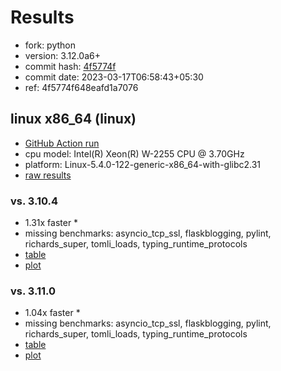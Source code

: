 # Results

- fork: python
- version: 3.12.0a6+
- commit hash: [4f5774f](https://github.com/python/cpython/commit/4f5774f)
- commit date: 2023-03-17T06:58:43+05:30
- ref: 4f5774f648eafd1a7076

## linux x86_64 (linux)

- [GitHub Action run](https://github.com/faster-cpython/benchmarking/actions/runs/4447134458)
- cpu model: Intel(R) Xeon(R) W-2255 CPU @ 3.70GHz
- platform: Linux-5.4.0-122-generic-x86_64-with-glibc2.31
- [raw results](bm-20230317-linux-x86_64-python-4f5774f648eafd1a7076-3.12.0a6%2B-4f5774f.json)

### vs. 3.10.4

- 1.31x faster \*
- missing benchmarks: asyncio_tcp_ssl, flaskblogging, pylint, richards_super, tomli_loads, typing_runtime_protocols
- [table](bm-20230317-linux-x86_64-python-4f5774f648eafd1a7076-3.12.0a6%2B-4f5774f-vs-3.10.4.md)
- [plot](bm-20230317-linux-x86_64-python-4f5774f648eafd1a7076-3.12.0a6%2B-4f5774f-vs-3.10.4.png)

### vs. 3.11.0

- 1.04x faster \*
- missing benchmarks: asyncio_tcp_ssl, flaskblogging, pylint, richards_super, tomli_loads, typing_runtime_protocols
- [table](bm-20230317-linux-x86_64-python-4f5774f648eafd1a7076-3.12.0a6%2B-4f5774f-vs-3.11.0.md)
- [plot](bm-20230317-linux-x86_64-python-4f5774f648eafd1a7076-3.12.0a6%2B-4f5774f-vs-3.11.0.png)


